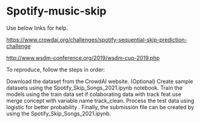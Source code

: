 # Spotify-music-skip

Use below links for help.

https://www.crowdai.org/challenges/spotify-sequential-skip-prediction-challenge

http://www.wsdm-conference.org/2019/wsdm-cup-2019.php

To reproduce, follow the steps in order:

Download the dataset from the CrowdAI website.
(Optional) Create sample datasets using the Spotify_Skip_Songs_2021.ipynb notebook.
Train the models using the train data set if colaborating data with track feat use merge concept with variable name track_clean.
Process the test data using logistic for better probability .
Finally, the submission file can be created by using the Spotify_Skip_Songs_2021.ipynb.
